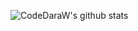 ![CodeDaraW's github stats](https://github-readme-stats.vercel.app/api?username=CodeDaraW&show_icons=true)

